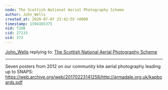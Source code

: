 ```yaml
---
node: The Scottish National Aerial Photography Scheme
author: John_Wells
created_at: 2020-07-07 23:42:55 +0000
timestamp: 1594165375
nid: 7288
cid: 27133
uid: 372
---
```




[John_Wells](../profile/John_Wells) replying to: [The Scottish National Aerial Photography Scheme](../notes/johnwells/5-7-2013/scottish-national-aerial-photography-scheme)

----
Seven posters from 2012 on our community kite aerial photography leading up to SNAPS:
https://web.archive.org/web/20170223141258/http://armadale.org.uk/kapboards.pdf
